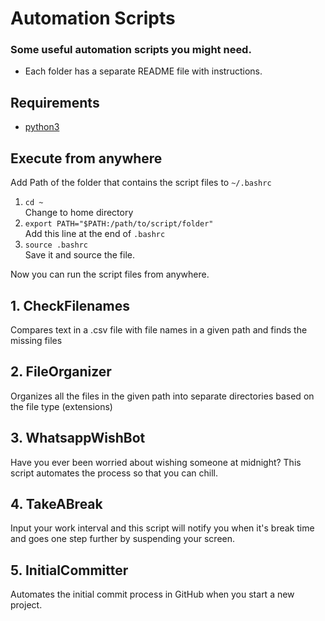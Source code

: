 # Automation Scripts
### Some useful automation scripts you might need. <br>

- Each folder has a separate README file with instructions.<br>
## Requirements
- [python3](https://www.python.org/downloads/)
## Execute from anywhere
Add Path of the folder that contains the script files to `~/.bashrc`

1. `cd ~`<br>
 Change to home directory
2. `export PATH="$PATH:/path/to/script/folder"`<br>
 Add this line at the end of `.bashrc`
3. `source .bashrc`<br>
 Save it and source the file.<br>

Now you can run the script files from anywhere.
## 1. CheckFilenames <br>
   Compares text in a .csv file with file names in a given path and finds the missing files

## 2. FileOrganizer <br>
   Organizes all the files in the given path into separate directories based on the file type (extensions) 

## 3. WhatsappWishBot <br>
   Have you ever been worried about wishing someone at midnight? This script automates the process so that you can chill.
   
## 4. TakeABreak <br>
 Input your work interval and this script will notify you when it's break time and goes one step further by suspending your screen.
 
 ## 5. InitialCommitter <br>
 Automates the initial commit process in GitHub when you start a new project.
